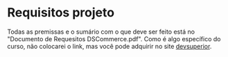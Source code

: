 # Requisitos projeto

Todas as premissas e o sumário com o que deve ser feito está no "Documento de Requesitos DSCommerce.pdf". Como é algo específico do curso, não colocarei o link, mas você pode adquirir no site [devsuperior](https://github.com/zenonxd/api-camadas-crud-excp-validation/blob/main).
